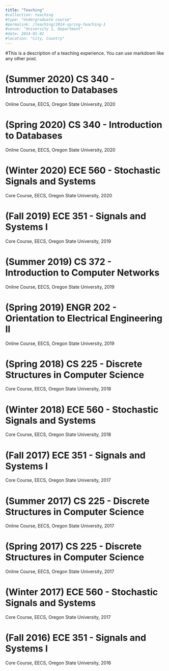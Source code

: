 ```yaml
---
title: "Teaching"
#collection: teaching
#type: "Undergraduate course"
#permalink: /teaching/2014-spring-teaching-1
#venue: "University 1, Department"
#date: 2014-01-01
#location: "City, Country"
---
```


#This is a description of a teaching experience. You can use markdown like any other post.

(Summer 2020) CS 340 - Introduction to Databases
======
Online Course, EECS, Oregon State University, 2020

(Spring 2020) CS 340 - Introduction to Databases
======
Online Course, EECS, Oregon State University, 2020

(Winter 2020) ECE 560 - Stochastic Signals and Systems
======
Core Course, EECS, Oregon State University, 2020

(Fall 2019) ECE 351 - Signals and Systems I
======
Core Course, EECS, Oregon State University, 2019

(Summer 2019) CS 372 - Introduction to Computer Networks
======
Online Course, EECS, Oregon State University, 2019

(Spring 2019) ENGR 202 - Orientation to Electrical Engineering II
======
Online Course, EECS, Oregon State University, 2019

(Spring 2018) CS 225 - Discrete Structures in Computer Science
======
Core Course, EECS, Oregon State University, 2018

(Winter 2018) ECE 560 - Stochastic Signals and Systems
======
Core Course, EECS, Oregon State University, 2018

(Fall 2017) ECE 351 - Signals and Systems I
======
Core Course, EECS, Oregon State University, 2017

(Summer 2017) CS 225 - Discrete Structures in Computer Science
======
Online Course, EECS, Oregon State University, 2017

(Spring 2017) CS 225 - Discrete Structures in Computer Science
======
Online Course, EECS, Oregon State University, 2017

(Winter 2017) ECE 560 - Stochastic Signals and Systems
======
Core Course, EECS, Oregon State University, 2017

(Fall 2016) ECE 351 - Signals and Systems I
======
Core Course, EECS, Oregon State University, 2016
